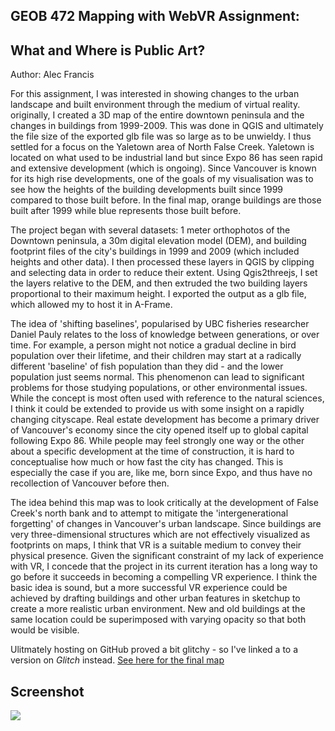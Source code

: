 ## GEOB 472 Mapping with WebVR Assignment:
## What and Where is Public Art?

Author: Alec Francis

For this assignment, I was interested in showing changes to the urban landscape and built environment through the medium of virtual reality. originally, I created a 3D map of the entire downtown peninsula and the changes in buildings from 1999-2009. This was done in QGIS and ultimately the file size of the exported glb file was so large as to be unwieldy. I thus settled for a focus on the Yaletown area of North False Creek. Yaletown is located on what used to be industrial land but since Expo 86 has seen rapid and extensive development (which is ongoing). Since Vancouver is known for its high rise developments, one of the goals of my visualisation was to see how the heights of the building developments built since 1999 compared to those built before. In the final map, orange buildings are those built after 1999 while blue represents those built before.

The project began with several datasets: 1 meter orthophotos of the Downtown peninsula, a 30m digital elevation model (DEM), and building footprint files of the city's buildings in 1999 and 2009 (which included heights and other data). I then processed these layers in QGIS by clipping and selecting data in order to reduce their extent. Using Qgis2threejs, I set the layers relative to the DEM, and then extruded the two building layers proportional to their maximum height. I exported the output as a glb file, which allowed my to host it in A-Frame.

The idea of 'shifting baselines', popularised by UBC fisheries researcher Daniel Pauly relates to the loss of knowledge between generations, or over time. For example, a person might not notice a gradual decline in bird population over their lifetime, and their children may start at a radically different 'baseline' of fish population than they did - and the lower population just seems normal. This phenomenon can lead to significant problems for those studying populations, or other environmental issues. While the concept is most often used with reference to the natural sciences, I think it could be extended to provide us with some insight on a rapidly changing cityscape. Real estate development has become a primary driver of Vancouver's economy since the city opened itself up to global capital following Expo 86. While people may feel strongly one way or the other about a specific development at the time of construction, it is hard to conceptualise how much or how fast the city has changed. This is especially the case if you are, like me, born since Expo, and thus have no recollection of Vancouver before then.

The idea behind this map was to look critically at the development of False Creek's north bank and to attempt to mitigate the 'intergenerational forgetting' of changes in Vancouver's urban landscape. Since buildings are very three-dimensional structures which are not effectively visualized as footprints on maps, I think that VR is a suitable medium to convey their physical presence. Given the significant constraint of my lack of experience with VR, I concede that the project in its current iteration has a long way to go before it succeeds in becoming a compelling VR experience. I think the basic idea is sound, but a more successful VR experience could be achieved by drafting buildings and other urban features in sketchup to create a more realistic urban environment. New and old buildings at the same location could be superimposed with varying opacity so that both would be visible.

Ulitmately hosting on GitHub proved a bit glitchy - so I've linked a to a version on _Glitch_ instead.
<a href = 'https://stump-shirt.glitch.me/' title = "Vertical Growth"
  target = "_blank"> See here for the final map</a>
  
## Screenshot

<img src = 'https://kilmuir.github.io/graffiti/Screen Shot 2019-03-03 at 4.12.42 PM.png'>

